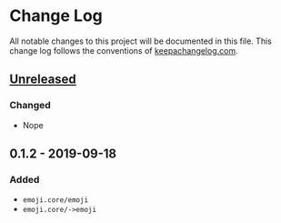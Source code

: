 # Change Log
All notable changes to this project will be documented in this file. This change log follows the conventions of [keepachangelog.com](http://keepachangelog.com/).

## [Unreleased]
### Changed
- Nope

## 0.1.2 - 2019-09-18
### Added
- `emoji.core/emoji`
- `emoji.core/->emoji`

[Unreleased]: https://github.com/dawran6/emoji/compare/0.1.2...HEAD
[0.1.2]: https://github.com/dawran6/emoji/compare/0.1.0...0.1.2
